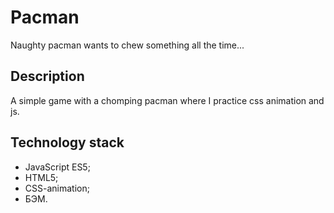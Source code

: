 # Pacman
Naughty pacman wants to chew something all the time...

## Description
A simple game with a chomping pacman where I practice css animation and js.

## Technology stack
* JavaScript ES5;
* HTML5;
* CSS-animation;
* БЭМ.
